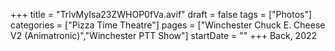 +++
title = "TrlvMyIsa23ZWHOP0fVa.avif"
draft = false
tags = ["Photos"]
categories = ["Pizza Time Theatre"]
pages = ["Winchester Chuck E. Cheese V2 (Animatronic)","Winchester PTT Show"]
startDate = ""
+++
Back, 2022
